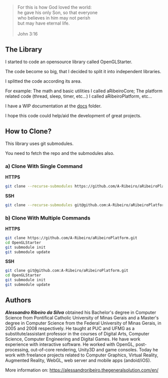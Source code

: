 > For this is how God loved the world:  
he gave his only Son, so that everyone  
who believes in him may not perish  
but may have eternal life.  
  \
John 3:16

## The Library

I started to code an opensource library called OpenGLStarter.

The code become so big, that I decided to split it into independent libraries.

I splitted the code according its area.

For example: The math and basic utilities I called aRibeiroCore; The platform related code (thread, sleep, timer, etc...) I called aRibeiroPlatform, etc...

I have a WIP documentation at the [docs](docs/index.md) folder.

I hope this code could help/aid the development of great projects.

## How to Clone?

This library uses git submodules.

You need to fetch the repo and the submodules also.

### a) Clone With Single Command

__HTTPS__

```bash
git clone --recurse-submodules https://github.com/A-Ribeiro/aRibeiroPlatform.git
```

__SSH__

```bash
git clone --recurse-submodules git@github.com:A-Ribeiro/aRibeiroPlatform.git
```

### b) Clone With Multiple Commands

__HTTPS__

```bash
git clone https://github.com/A-Ribeiro/aRibeiroPlatform.git
cd OpenGLStarter
git submodule init
git submodule update
```

__SSH__

```bash
git clone git@github.com:A-Ribeiro/aRibeiroPlatform.git
cd OpenGLStarter
git submodule init
git submodule update
```

## Authors

***Alessandro Ribeiro da Silva*** obtained his Bachelor's degree in Computer Science from Pontifical Catholic 
University of Minas Gerais and a Master's degree in Computer Science from the Federal University of Minas Gerais, 
in 2005 and 2008 respectively. He taught at PUC and UFMG as a substitute/assistant professor in the courses 
of Digital Arts, Computer Science, Computer Engineering and Digital Games. He have work experience with interactive
software. He worked with OpenGL, post-processing, out-of-core rendering, Unity3D and game consoles. Today 
he work with freelance projects related to Computer Graphics, Virtual Reality, Augmented Reality, WebGL, web server 
and mobile apps (andoid/iOS).

More information on: https://alessandroribeiro.thegeneralsolution.com/en/
